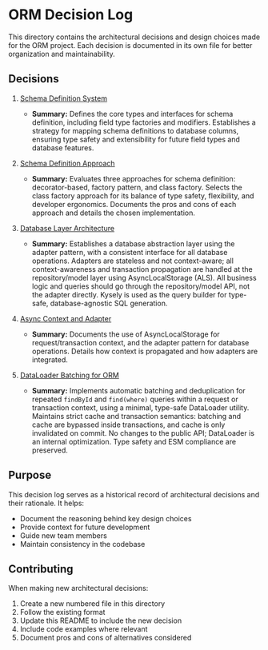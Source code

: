 # ORM Decision Log

This directory contains the architectural decisions and design choices made for the ORM project. Each decision is documented in its own file for better organization and maintainability.

## Decisions

1. [Schema Definition System](001-schema-definition-system.md)

   - **Summary:** Defines the core types and interfaces for schema definition, including field type factories and modifiers. Establishes a strategy for mapping schema definitions to database columns, ensuring type safety and extensibility for future field types and database features.

2. [Schema Definition Approach](002-schema-definition-approach.md)

   - **Summary:** Evaluates three approaches for schema definition: decorator-based, factory pattern, and class factory. Selects the class factory approach for its balance of type safety, flexibility, and developer ergonomics. Documents the pros and cons of each approach and details the chosen implementation.

3. [Database Layer Architecture](003-database-layer-architecture.md)

   - **Summary:** Establishes a database abstraction layer using the adapter pattern, with a consistent interface for all database operations. Adapters are stateless and not context-aware; all context-awareness and transaction propagation are handled at the repository/model layer using AsyncLocalStorage (ALS). All business logic and queries should go through the repository/model API, not the adapter directly. Kysely is used as the query builder for type-safe, database-agnostic SQL generation.

4. [Async Context and Adapter](004-async-context-and-adapter.md)

   - **Summary:** Documents the use of AsyncLocalStorage for request/transaction context, and the adapter pattern for database operations. Details how context is propagated and how adapters are integrated.

5. [DataLoader Batching for ORM](005-dataloader-batching.md)
   - **Summary:** Implements automatic batching and deduplication for repeated `findById` and `find(where)` queries within a request or transaction context, using a minimal, type-safe DataLoader utility. Maintains strict cache and transaction semantics: batching and cache are bypassed inside transactions, and cache is only invalidated on commit. No changes to the public API; DataLoader is an internal optimization. Type safety and ESM compliance are preserved.

## Purpose

This decision log serves as a historical record of architectural decisions and their rationale. It helps:

- Document the reasoning behind key design choices
- Provide context for future development
- Guide new team members
- Maintain consistency in the codebase

## Contributing

When making new architectural decisions:

1. Create a new numbered file in this directory
2. Follow the existing format
3. Update this README to include the new decision
4. Include code examples where relevant
5. Document pros and cons of alternatives considered
